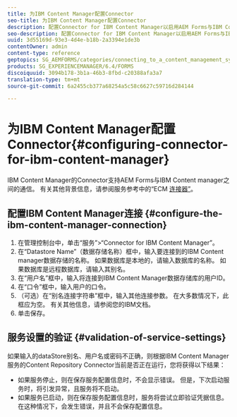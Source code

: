 ```yaml
---
title: 为IBM Content Manager配置Connector
seo-title: 为IBM Content Manager配置Connector
description: 配置Connector for IBM Content Manager以启用AEM Forms与IBM Content Manager之间的通信。
seo-description: 配置Connector for IBM Content Manager以启用AEM Forms与IBM Content Manager之间的通信。
uuid: 3d55169d-93e3-4d4e-b18b-2a3394e1de3b
contentOwner: admin
content-type: reference
geptopics: SG_AEMFORMS/categories/connecting_to_a_content_management_system
products: SG_EXPERIENCEMANAGER/6.4/FORMS
discoiquuid: 3094b178-3b1a-46b3-8fbd-c20388afa3a7
translation-type: tm+mt
source-git-commit: 6a2455cb377a68254a5c58c6627c59716d284144

---
```



# 为IBM Content Manager配置Connector{#configuring-connector-for-ibm-content-manager}

IBM Content Manager的Connector支持AEM Forms与IBM Content manager之间的通信。 有关其他背景信息，请参阅服务参考中的“ECM [连接器”](https://www.adobe.com/go/learn_aemforms_services_63)。

## 配置IBM Content Manager连接 {#configure-the-ibm-content-manager-connection}

1. 在管理控制台中，单击“服务”>“Connector for IBM Content Manager”。
1. 在“Datastore Name”（数据存储名称）框中，输入要连接到的IBM Content manager数据存储的名称。 如果数据库是本地的，请输入数据库的名称。 如果数据库是远程数据库，请输入其别名。
1. 在“用户名”框中，输入将连接到IBM Content Manager数据存储库的用户ID。
1. 在“口令”框中，输入用户的口令。
1. （可选）在“别名连接字符串”框中，输入其他连接参数。 在大多数情况下，此框应为空。 有关其他信息，请参阅您的IBM文档。
1. 单击保存。

## 服务设置的验证 {#validation-of-service-settings}

如果输入的dataStore别名、用户名或密码不正确，则根据IBM Content Manager服务的Content Repository Connector当前是否正在运行，您将获得以下结果：

* 如果服务停止，则在保存服务配置信息时，不会显示错误。 但是，下次启动服务时，将引发异常，且服务将不启动。
* 如果服务已启动，则在保存服务配置信息时，服务将尝试立即验证凭据信息。 在这种情况下，会发生错误，并且不会保存配置信息。

